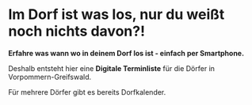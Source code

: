 # Im Dorf ist was los, nur du weißt noch nichts davon?!

**Erfahre was wann wo in deinem Dorf los ist - einfach per Smartphone.**

Deshalb entsteht hier eine **Digitale Terminliste** für die Dörfer in Vorpommern-Greifswald.

Für mehrere Dörfer gibt es bereits Dorfkalender.
